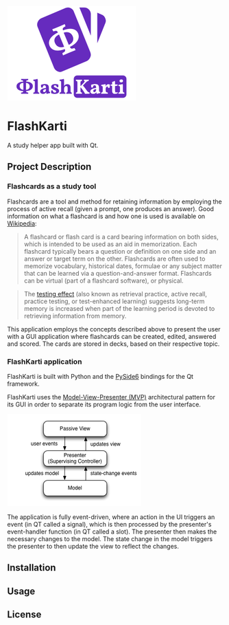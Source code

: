 ![flashkarti logo](/resources/fk_logo.png)

# FlashKarti
A study helper app built with Qt.


## Project Description

### Flashcards as a study tool

Flashcards are a tool and method for retaining information by employing the process of active recall (given a prompt, one produces an answer). Good information on what a flashcard is and how one is used is available on [Wikipedia](https://en.wikipedia.org/wiki/Flashcard):

> A flashcard or flash card is a card bearing information on both sides, which is intended to be used as an aid in memorization. Each flashcard typically bears a question or definition on one side and an answer or target term on the other. Flashcards are often used to memorize vocabulary, historical dates, formulae or any subject matter that can be learned via a question-and-answer format. Flashcards can be virtual (part of a flashcard software), or physical. 

> The [testing effect](https://en.wikipedia.org/wiki/Testing_effect) (also known as retrieval practice, active recall, practice testing, or test-enhanced learning) suggests long-term memory is increased when part of the learning period is devoted to retrieving information from memory.

This application employs the concepts described above to present the user with a GUI application where flashcards can be created, edited, answered and scored. The cards are stored in decks, based on their respective topic.

### FlashKarti application
FlashKarti is built with Python and the [PySide6](https://pypi.org/project/PySide6/) bindings for the Qt framework.

FlashKarti uses the [Model-View-Presenter (MVP)](https://en.wikipedia.org/wiki/Model%E2%80%93view%E2%80%93presenter) architectural pattern for its GUI in order to separate its program logic from the user interface. 

![mvp pattern](/resources/mvp_pattern.png)

The application is fully event-driven, where an action in the UI triggers an event (in QT called a signal), which is then processed by the presenter's event-handler function (in QT called a slot). The presenter then makes the necessary changes to the model. The state change in the model triggers the presenter to then update the view to reflect the changes.

## Installation

## Usage

## License
